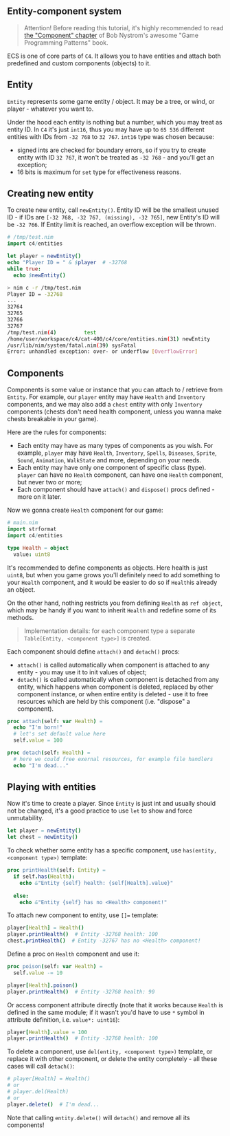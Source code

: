 Entity-component system
-----------------------

> Attention! Before reading this tutorial, it's highly recommended to read [the "Component" chapter](https://gameprogrammingpatterns.com/component.html) of Bob Nystrom's awesome "Game Programming Patterns" book.

ECS is one of core parts of `C4`. It allows you to have entities and attach both predefined and custom components (objects) to it.

Entity
------

``Entity`` represents some game entity / object. It may be a tree, or wind, or player - whatever you want to.

Under the hood each entity is nothing but a number, which you may treat as entity ID. In `C4` it's just ``int16``, thus you may have up to ``65 536`` different entities with IDs from ``-32 768`` to ``32 767``. ``int16`` type was chosen because:
* signed ints are checked for boundary errors, so if you try to create entity with ID ``32 767``, it won't be treated as ``-32 768`` - and you'll get an exception;
* 16 bits is maximum for ``set`` type for effectiveness reasons.

Creating new entity
-------------------

To create new entity, call ``newEntity()``. Entity ID will be the smallest unused ID - if IDs are ``[-32 768, -32 767, (missing), -32 765]``, new Entity's ID will be ``-32 766``. If Entity limit is reached, an overflow exception will be thrown.

```nim
# /tmp/test.nim
import c4/entities

let player = newEntity()
echo "Player ID = " & $player  # -32768
while true:
  echo $newEntity()
```

```sh
> nim c -r /tmp/test.nim
Player ID = -32768
...
32764
32765
32766
32767
/tmp/test.nim(4)         test
/home/user/workspace/c4/cat-400/c4/core/entities.nim(31) newEntity
/usr/lib/nim/system/fatal.nim(39) sysFatal
Error: unhandled exception: over- or underflow [OverflowError]
```

Components
----------

Components is some value or instance that you can attach to / retrieve from `Entity`. For example, our `player` entity may have `Health` and `Inventory` components, and we may also add a `chest` entity with only `Inventory` components (chests don't need health component, unless you wanna make chests breakable in your game).

Here are the rules for components:
* Each entity may have as many types of components as you wish. For example, `player` may have `Health`, `Inventory`, `Spells`, `Diseases`, `Sprite`, `Sound`, `Animation`, `WalkState` and more,  depending on your needs.
* Each entity may have only one component of specific class (type). `player` can have no `Health` component, can have one `Health` component, but never two or more;
* Each component should have `attach()` and `dispose()` procs defined - more on it later.

Now we gonna create `Health` component for our game:

```nim
# main.nim
import strformat
import c4/entities

type Health = object
  value: uint8
```

It's recommended to define components as objects. Here health is just `uint8`, but when you game grows you'll definitely need to add something to your `Health` component, and it would be easier to do so if `Health`is already an object.

On the other hand, nothing restricts you from defining `Health` as `ref object`, which may be handy if you want to inherit `Health` and redefine some of its methods.

> Implementation details: for each component type a separate ``Table[Entity, <component type>]`` is created. 

Each component should define `attach()` and `detach()` procs:
* `attach()` is called automatically when component is attached to any entity - you may use it to init values of object;
* `detach()` is called automatically when component is detached from any entity, which happens when component is deleted, replaced by other component instance, or when entire entity is deleted - use it to free resources which are held by this component (i.e. "dispose" a component). 

```nim
proc attach(self: var Health) =
  echo "I'm born!"
  # let's set default value here
  self.value = 100

proc detach(self: Health) =
  # here we could free exernal resources, for example file handlers
  echo "I'm dead..."
```

Playing with entities
---------------------

Now it's time to create a player. Since `Entity` is just int and usually should not be changed, it's a good practice to use `let` to show and force unmutability.

```nim
let player = newEntity()
let chest = newEntity()
```

To check whether some entity has a specific component, use `has(entity, <component type>)` template:

```nim
proc printHealth(self: Entity) =
  if self.has(Health):
    echo &"Entity {self} health: {self[Health].value}"
  
  else:
    echo &"Entity {self} has no <Health> component!"
```

To attach new component to entity, use `[]=` template:

```nim
player[Health] = Health()
player.printHealth()  # Entity -32768 health: 100
chest.printHealth()  # Entity -32767 has no <Health> component!
```

Define a proc on `Health` component and use it:

```nim
proc poison(self: var Health) =
  self.value -= 10

player[Health].poison()
player.printHealth()  # Entity -32768 health: 90
```

Or access component attribute directly (note that it works because `Health` is defined in the same module; if it wasn't you'd have to use `*` symbol in attribute definition, i.e. `value*: uint16`):
```nim
player[Health].value = 100
player.printHealth()  # Entity -32768 health: 100
```

To delete a component, use `del(entity, <component type>)` template, or replace it with other component, or delete the entity completely - all these cases will call `detach()`:

```nim
# player[Health] = Health()
# or
# player.del(Health)
# or
player.delete()  # I'm dead...
```

Note that calling `entity.delete()` will `detach()` and remove all its components!
